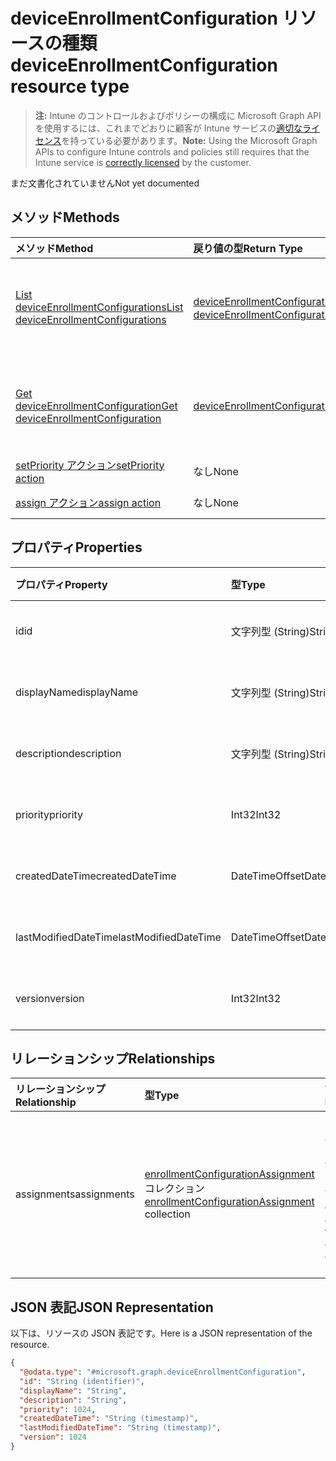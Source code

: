 # <a name="deviceenrollmentconfiguration-resource-type"></a><span data-ttu-id="80158-101">deviceEnrollmentConfiguration リソースの種類</span><span class="sxs-lookup"><span data-stu-id="80158-101">deviceEnrollmentConfiguration resource type</span></span>

> <span data-ttu-id="80158-102">**注:** Intune のコントロールおよびポリシーの構成に Microsoft Graph API を使用するには、これまでどおりに顧客が Intune サービスの[適切なライセンス](https://go.microsoft.com/fwlink/?linkid=839381)を持っている必要があります。</span><span class="sxs-lookup"><span data-stu-id="80158-102">**Note:** Using the Microsoft Graph APIs to configure Intune controls and policies still requires that the Intune service is [correctly licensed](https://go.microsoft.com/fwlink/?linkid=839381) by the customer.</span></span>

<span data-ttu-id="80158-103">まだ文書化されていません</span><span class="sxs-lookup"><span data-stu-id="80158-103">Not yet documented</span></span>
## <a name="methods"></a><span data-ttu-id="80158-104">メソッド</span><span class="sxs-lookup"><span data-stu-id="80158-104">Methods</span></span>
|<span data-ttu-id="80158-105">メソッド</span><span class="sxs-lookup"><span data-stu-id="80158-105">Method</span></span>|<span data-ttu-id="80158-106">戻り値の型</span><span class="sxs-lookup"><span data-stu-id="80158-106">Return Type</span></span>|<span data-ttu-id="80158-107">説明</span><span class="sxs-lookup"><span data-stu-id="80158-107">Description</span></span>|
|:---|:---|:---|
|[<span data-ttu-id="80158-108">List deviceEnrollmentConfigurations</span><span class="sxs-lookup"><span data-stu-id="80158-108">List deviceEnrollmentConfigurations</span></span>](../api/intune_onboarding_deviceenrollmentconfiguration_list.md)|<span data-ttu-id="80158-109">[deviceEnrollmentConfiguration](../resources/intune_onboarding_deviceenrollmentconfiguration.md) コレクション</span><span class="sxs-lookup"><span data-stu-id="80158-109">[deviceEnrollmentConfiguration](../resources/intune_onboarding_deviceenrollmentconfiguration.md) collection</span></span>|<span data-ttu-id="80158-110">[deviceEnrollmentConfiguration](../resources/intune_onboarding_deviceenrollmentconfiguration.md) オブジェクトのプロパティとリレーションシップをリストします。</span><span class="sxs-lookup"><span data-stu-id="80158-110">List properties and relationships of the [deviceEnrollmentConfiguration](../resources/intune_onboarding_deviceenrollmentconfiguration.md) objects.</span></span>|
|[<span data-ttu-id="80158-111">Get deviceEnrollmentConfiguration</span><span class="sxs-lookup"><span data-stu-id="80158-111">Get deviceEnrollmentConfiguration</span></span>](../api/intune_onboarding_deviceenrollmentconfiguration_get.md)|[<span data-ttu-id="80158-112">deviceEnrollmentConfiguration</span><span class="sxs-lookup"><span data-stu-id="80158-112">deviceEnrollmentConfiguration</span></span>](../resources/intune_onboarding_deviceenrollmentconfiguration.md)|<span data-ttu-id="80158-113">[deviceEnrollmentConfiguration](../resources/intune_onboarding_deviceenrollmentconfiguration.md) オブジェクトのプロパティとリレーションシップを読み取ります。</span><span class="sxs-lookup"><span data-stu-id="80158-113">Read properties and relationships of the [deviceEnrollmentConfiguration](../resources/intune_onboarding_deviceenrollmentconfiguration.md) object.</span></span>|
|[<span data-ttu-id="80158-114">setPriority アクション</span><span class="sxs-lookup"><span data-stu-id="80158-114">setPriority action</span></span>](../api/intune_onboarding_deviceenrollmentconfiguration_setpriority.md)|<span data-ttu-id="80158-115">なし</span><span class="sxs-lookup"><span data-stu-id="80158-115">None</span></span>|<span data-ttu-id="80158-116">まだ文書化されていません</span><span class="sxs-lookup"><span data-stu-id="80158-116">Not yet documented</span></span>|
|[<span data-ttu-id="80158-117">assign アクション</span><span class="sxs-lookup"><span data-stu-id="80158-117">assign action</span></span>](../api/intune_onboarding_deviceenrollmentconfiguration_assign.md)|<span data-ttu-id="80158-118">なし</span><span class="sxs-lookup"><span data-stu-id="80158-118">None</span></span>|<span data-ttu-id="80158-119">まだ文書化されていません</span><span class="sxs-lookup"><span data-stu-id="80158-119">Not yet documented</span></span>|

## <a name="properties"></a><span data-ttu-id="80158-120">プロパティ</span><span class="sxs-lookup"><span data-stu-id="80158-120">Properties</span></span>
|<span data-ttu-id="80158-121">プロパティ</span><span class="sxs-lookup"><span data-stu-id="80158-121">Property</span></span>|<span data-ttu-id="80158-122">型</span><span class="sxs-lookup"><span data-stu-id="80158-122">Type</span></span>|<span data-ttu-id="80158-123">説明</span><span class="sxs-lookup"><span data-stu-id="80158-123">Description</span></span>|
|:---|:---|:---|
|<span data-ttu-id="80158-124">id</span><span class="sxs-lookup"><span data-stu-id="80158-124">id</span></span>|<span data-ttu-id="80158-125">文字列型 (String)</span><span class="sxs-lookup"><span data-stu-id="80158-125">String</span></span>|<span data-ttu-id="80158-126">まだ文書化されていません</span><span class="sxs-lookup"><span data-stu-id="80158-126">Not yet documented</span></span>|
|<span data-ttu-id="80158-127">displayName</span><span class="sxs-lookup"><span data-stu-id="80158-127">displayName</span></span>|<span data-ttu-id="80158-128">文字列型 (String)</span><span class="sxs-lookup"><span data-stu-id="80158-128">String</span></span>|<span data-ttu-id="80158-129">まだ文書化されていません</span><span class="sxs-lookup"><span data-stu-id="80158-129">Not yet documented</span></span>|
|<span data-ttu-id="80158-130">description</span><span class="sxs-lookup"><span data-stu-id="80158-130">description</span></span>|<span data-ttu-id="80158-131">文字列型 (String)</span><span class="sxs-lookup"><span data-stu-id="80158-131">String</span></span>|<span data-ttu-id="80158-132">まだ文書化されていません</span><span class="sxs-lookup"><span data-stu-id="80158-132">Not yet documented</span></span>|
|<span data-ttu-id="80158-133">priority</span><span class="sxs-lookup"><span data-stu-id="80158-133">priority</span></span>|<span data-ttu-id="80158-134">Int32</span><span class="sxs-lookup"><span data-stu-id="80158-134">Int32</span></span>|<span data-ttu-id="80158-135">まだ文書化されていません</span><span class="sxs-lookup"><span data-stu-id="80158-135">Not yet documented</span></span>|
|<span data-ttu-id="80158-136">createdDateTime</span><span class="sxs-lookup"><span data-stu-id="80158-136">createdDateTime</span></span>|<span data-ttu-id="80158-137">DateTimeOffset</span><span class="sxs-lookup"><span data-stu-id="80158-137">DateTimeOffset</span></span>|<span data-ttu-id="80158-138">まだ文書化されていません</span><span class="sxs-lookup"><span data-stu-id="80158-138">Not yet documented</span></span>|
|<span data-ttu-id="80158-139">lastModifiedDateTime</span><span class="sxs-lookup"><span data-stu-id="80158-139">lastModifiedDateTime</span></span>|<span data-ttu-id="80158-140">DateTimeOffset</span><span class="sxs-lookup"><span data-stu-id="80158-140">DateTimeOffset</span></span>|<span data-ttu-id="80158-141">まだ文書化されていません</span><span class="sxs-lookup"><span data-stu-id="80158-141">Not yet documented</span></span>|
|<span data-ttu-id="80158-142">version</span><span class="sxs-lookup"><span data-stu-id="80158-142">version</span></span>|<span data-ttu-id="80158-143">Int32</span><span class="sxs-lookup"><span data-stu-id="80158-143">Int32</span></span>|<span data-ttu-id="80158-144">まだ文書化されていません</span><span class="sxs-lookup"><span data-stu-id="80158-144">Not yet documented</span></span>|

## <a name="relationships"></a><span data-ttu-id="80158-145">リレーションシップ</span><span class="sxs-lookup"><span data-stu-id="80158-145">Relationships</span></span>
|<span data-ttu-id="80158-146">リレーションシップ</span><span class="sxs-lookup"><span data-stu-id="80158-146">Relationship</span></span>|<span data-ttu-id="80158-147">型</span><span class="sxs-lookup"><span data-stu-id="80158-147">Type</span></span>|<span data-ttu-id="80158-148">説明</span><span class="sxs-lookup"><span data-stu-id="80158-148">Description</span></span>|
|:---|:---|:---|
|<span data-ttu-id="80158-149">assignments</span><span class="sxs-lookup"><span data-stu-id="80158-149">assignments</span></span>|<span data-ttu-id="80158-150">[enrollmentConfigurationAssignment](../resources/intune_onboarding_enrollmentconfigurationassignment.md) コレクション</span><span class="sxs-lookup"><span data-stu-id="80158-150">[enrollmentConfigurationAssignment](../resources/intune_onboarding_enrollmentconfigurationassignment.md) collection</span></span>|<span data-ttu-id="80158-151">デバイスの構成プロファイルのグループ割り当てのリストです。</span><span class="sxs-lookup"><span data-stu-id="80158-151">The list of group assignments for the device configuration profile.</span></span>|

## <a name="json-representation"></a><span data-ttu-id="80158-152">JSON 表記</span><span class="sxs-lookup"><span data-stu-id="80158-152">JSON Representation</span></span>
<span data-ttu-id="80158-153">以下は、リソースの JSON 表記です。</span><span class="sxs-lookup"><span data-stu-id="80158-153">Here is a JSON representation of the resource.</span></span>
<!-- {
  "blockType": "resource",
  "keyProperty": "id",
  "@odata.type": "microsoft.graph.deviceEnrollmentConfiguration"
}
-->
``` json
{
  "@odata.type": "#microsoft.graph.deviceEnrollmentConfiguration",
  "id": "String (identifier)",
  "displayName": "String",
  "description": "String",
  "priority": 1024,
  "createdDateTime": "String (timestamp)",
  "lastModifiedDateTime": "String (timestamp)",
  "version": 1024
}
```



